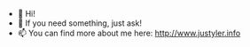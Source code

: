 - 👋 Hi!
- 👀 If you need something, just ask!
- 📫 You can find more about me here: http://www.justyler.info
